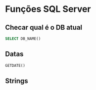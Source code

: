 # Funções SQL Server

## Checar qual é o DB atual 

~~~sql
SELECT DB_NAME()
~~~

## Datas

~~~sql
GETDATE()
~~~ 

## Strings

~~~sql

~~~